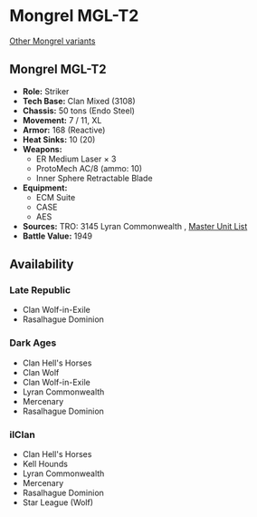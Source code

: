 # Mongrel MGL-T2 

[Other Mongrel variants](../mongrel.md) 

## Mongrel MGL-T2 

- **Role:** Striker 
- **Tech Base:** Clan Mixed (3108) 
- **Chassis:** 50 tons (Endo Steel) 
- **Movement:** 7 / 11, XL 
- **Armor:** 168 (Reactive) 
- **Heat Sinks:** 10 (20) 
- **Weapons:** 
  - ER Medium Laser × 3 
  - ProtoMech AC/8 (ammo: 10) 
  - Inner Sphere Retractable Blade 
- **Equipment:** 
  - ECM Suite 
  - CASE 
  - AES 
- **Sources:** TRO: 3145 Lyran Commonwealth , [Master Unit List](http://masterunitlist.info/Unit/Details/6619) 
- **Battle Value:** 1949 

## Availability 

### Late Republic 

- Clan Wolf-in-Exile 
- Rasalhague Dominion 

### Dark Ages 

- Clan Hell's Horses 
- Clan Wolf 
- Clan Wolf-in-Exile 
- Lyran Commonwealth 
- Mercenary 
- Rasalhague Dominion 

### ilClan 

- Clan Hell's Horses 
- Kell Hounds 
- Lyran Commonwealth 
- Mercenary 
- Rasalhague Dominion 
- Star League (Wolf) 

